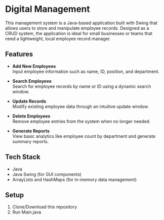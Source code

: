 # Digital Management    

This management system is a Java-based application built with Swing that allows users to store and manipulate employee records. Designed as a CRUD system, the application is ideal for small businesses or teams that need a lightweight, local employee record manager.

## Features

- **Add New Employees**  
  Input employee information such as name, ID, position, and department.

- **Search Employees**  
  Search for employee records by name or ID using a dynamic search window.

- **Update Records**  
  Modify existing employee data through an intuitive update window.

- **Delete Employees**  
  Remove employee entries from the system when no longer needed.

- **Generate Reports**  
  View basic analytics like employee count by department and generate summary reports.

## Tech Stack

- Java  
- Java Swing (for GUI components)  
- ArrayLists and HashMaps (for in-memory data management)

## Setup

1. Clone/Download this repository
2. Run Main.java
